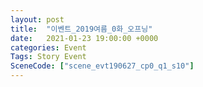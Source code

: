 ```yaml
---
layout: post
title:  "이벤트_2019여름_0화_오프닝"
date:   2021-01-23 19:00:00 +0000
categories: Event
Tags: Story Event
SceneCode: ["scene_evt190627_cp0_q1_s10"]
---
```

